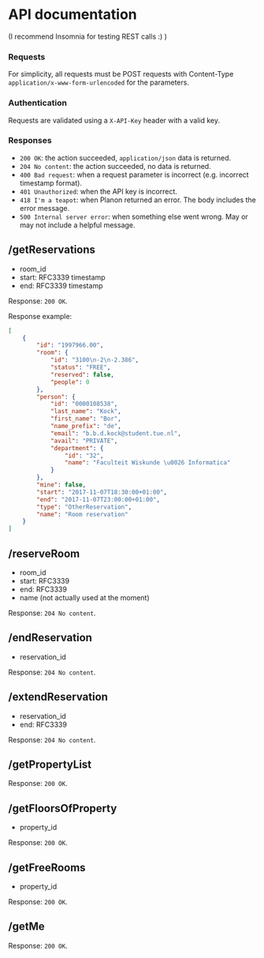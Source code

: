 # API documentation

(I recommend Insomnia for testing REST calls :) )

### Requests
For simplicity, all requests must be POST requests with Content-Type `application/x-www-form-urlencoded` for the parameters.

### Authentication
Requests are validated using a `X-API-Key` header with a valid key.

### Responses
* `200 OK`: the action succeeded, `application/json` data is returned.
* `204 No content`: the action succeeded, no data is returned.
* `400 Bad request`: when a request parameter is incorrect (e.g. incorrect timestamp format).
* `401 Unauthorized`: when the API key is incorrect.
* `418 I'm a teapot`: when Planon returned an error. The body includes the error message.
* `500 Internal server error`: when something else went wrong. May or may not include a helpful message.

## /getReservations

* room_id
* start: RFC3339 timestamp
* end: RFC3339 timestamp

Response: `200 OK`.

Response example:
```json
[
    {
        "id": "1997966.00",
        "room": {
            "id": "3100\n-2\n-2.386",
            "status": "FREE",
            "reserved": false,
            "people": 0
        },
        "person": {
            "id": "0000108538",
            "last_name": "Kock",
            "first_name": "Bor",
            "name_prefix": "de",
            "email": "b.b.d.kock@student.tue.nl",
            "avail": "PRIVATE",
            "department": {
                "id": "32",
                "name": "Faculteit Wiskunde \u0026 Informatica"
            }
        },
        "mine": false,
        "start": "2017-11-07T18:30:00+01:00",
        "end": "2017-11-07T23:00:00+01:00",
        "type": "OtherReservation",
        "name": "Room reservation"
    }
]
```

## /reserveRoom

* room_id
* start: RFC3339
* end: RFC3339
* name (not actually used at the moment)

Response: `204 No content`.

## /endReservation

* reservation_id

Response: `204 No content`.

## /extendReservation

* reservation_id
* end: RFC3339

Response: `204 No content`.

## /getPropertyList

Response: `200 OK`.

## /getFloorsOfProperty

* property_id

Response: `200 OK`.

## /getFreeRooms

* property_id

Response: `200 OK`.

## /getMe

Response: `200 OK`.
